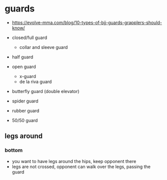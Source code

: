 # guards

- https://evolve-mma.com/blog/10-types-of-bjj-guards-grapplers-should-know/

- closed/full guard
  - collar and sleeve guard
- half guard
- open guard
  - x-guard
  - de la riva guard
- butterfly guard (double elevator)
- spider guard
- rubber guard
- 50/50 guard

## legs around

###

### bottom

- you want to have legs around the hips, keep opponent there
- legs are not crossed, opponent can walk over the legs, passing the guard
